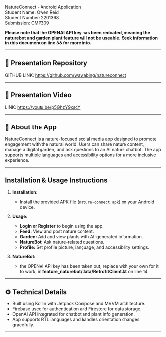 NatureConnect - Android Application  
Student Name: Owen Reid  
Student Number: 2201368  
Submission: CMP309


**Please note that the OPENAI API key has been redcated, meaning the naturebot and garden plant feature will not be useable.**
**Seek information in this document on line 38 for more info.**


---

## 🎥 Presentation Repository
GITHUB LINK: https://github.com/wawabing/natureconnect

---

## 🎥 Presentation Video
LINK: https://youtu.be/p5GhzY9xscY

---

## 📱 About the App
NatureConnect is a nature-focused social media app designed to promote engagement with the natural world. 
Users can share nature content, manage a digital garden, and ask questions to an AI nature chatbot. 
The app supports multiple languages and accessibility options for a more inclusive experience.

---

## Installation & Usage Instructions

1. **Installation:**
   - Install the provided APK file (`nature-connect.apk`) on your Android device. 

2. **Usage:**
   - **Login or Register** to begin using the app.
   - **Feed:** View and post nature content.
   - **Garden:** Add and view plants with AI-generated information.
   - **NatureBot:** Ask nature-related questions.
   - **Profile:** Set profile picture, language, and accessibility settings.

3. **NatureBot:**
   - the OPENAI API key has been taken out, replace with your own for it to work, in **feature_naturebot/data/RetrofitClient.kt** on line 14
   
---

## ⚙️ Technical Details
- Built using Kotlin with Jetpack Compose and MVVM architecture.
- Firebase used for authentication and Firestore for data storage.
- OpenAI API integrated for chatbot and plant info generation.
- App supports RTL languages and handles orientation changes gracefully.

---

